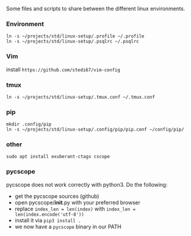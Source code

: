 Some files and scripts to share between the different linux environments.

### Environment
    ln -s ~/projects/std/linux-setup/.profile ~/.profile
    ln -s ~/projects/std/linux-setup/.psqlrc ~/.psqlrc

### Vim
install `https://github.com/stedi67/vim-config`

### tmux
    ln -s ~/projects/std/linux-setup/.tmux.conf ~/.tmux.conf

### pip
    mkdir .config/pip
    ln -s ~/projects/std/linux-setup/.config/pip/pip.conf ~/config/pip/

### other
    sudo apt install exuberant-ctags cscope

### pycscope
pycscope does not work correctly with python3.
Do the following:
- get the pycscope sources (github)
- open pycscope/__init__.py with your preferred browser
- replace `index_len = len(index)` with `index_len = len(index.encode('utf-8'))`
- install it via `pip3 install .`
- we now have a `pycscope` binary in our PATH
